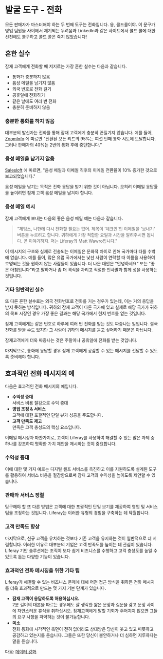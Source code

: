 # 발굴 도구 - 전화

모든 판매자가 마스터해야 하는 두 번째 도구는 전화입니다. 응, 콜드콜이야. 이 문구가 영업 팀원들 사이에서 제기되는 두려움과 LinkedIn과 같은 사이트에서 콜드 콜에 대한 선전에도 불구하고 콜드 콜은 죽지 않았습니다!

## 흔한 실수

잠재 고객에게 전화할 때 저지르는 가장 흔한 실수는 다음과 같습니다.

* 통화가 충분하지 않음
* 음성 메일을 남기지 않음
* 외국 번호로 전화 걸기
* 공휴일에 전화하기
* 같은 날에도 여러 번 전화
* 충분히 준비하지 않음

### 충분한 통화를 하지 않음

대부분의 발신자는 전화를 통해 잠재 고객에게 충분히 끈질기지 않습니다. 예를 들어, [ZoomInfo](https://pipeline.zoominfo.com/sales/sales-follow-up-statistics) 에 따르면 "전환된 모든 리드의 95%는 여섯 번째 통화 시도에 도달합니다. 그러나 판매자의 40%는 2번의 통화 후에 중단합니다.”

### 음성 메일을 남기지 않음

[Salesloft](https://salesloft.com/resources/blog/5-prospect-channels-your-sales-process-needs/) 에 따르면, "음성 메일과 이메일 직후의 이메일 전환율이 10% 증가한 것으로 보고되었습니다."

음성 메일을 남기는 목적은 전화 응답을 받기 위한 것이 아닙니다. 오히려 이메일 응답률을 높이려면 잠재 고객 음성 메일을 남겨야 합니다.

### 음성 메일 예시

잠재 고객에게 보내는 다음의 좋은 음성 메일 예는 다음과 같습니다.

> "제임스, 나한테 다시 전화할 필요는 없어. 제목이 '체크인'인 이메일을 '보내기' 버튼을 누르려고 합니다. 귀하에게 가장 적합한 요일과 시간을 알려주시면 됩니다. 곧 이야기하자. 저는 Liferay의 Matt Wawro입니다."

이 메시지의 구조와 실제로 전송되는 이메일은 문화적 차이로 인해 국가마다 다를 수밖에 없습니다. 예를 들어, 많은 유럽 국가에서는 낯선 사람이 연락할 때 이름을 사용하여 호명되는 것을 원하지 않는 사람들이 있습니다. 더 나은 대안은 "안녕하세요" 또는 "좋은 아침입니다"라고 말하거나 좀 더 격식을 차리고 적절한 인사말과 함께 성을 사용하는 것입니다.

### 기타 일반적인 실수

또 다른 흔한 실수로는 외국 전화번호로 전화를 거는 경우가 있는데, 이는 거의 응답을 받지 못하는 방식입니다. 귀하의 잠재 고객이 다른 국가에 있고 실제로 해당 국가가 귀하의 목표 시장인 경우 가장 좋은 결과는 해당 국가에서 현지 번호를 얻는 것입니다.

잠재 고객에게는 같은 번호로 하루에 여러 번 전화를 받는 것도 짜증나는 일입니다. 결국 전화를 받을 수도 있지만 그 사람이 귀하의 메시지를 듣고 싶어하기 때문은 아닙니다.

잠재고객에게 더욱 짜증나는 것은 주말이나 공휴일에 전화를 받는 것입니다.

마지막으로, 통화에 응답할 경우 잠재 고객에게 공감할 수 있는 메시지를 전달할 수 있도록 준비해야 합니다.

## 효과적인 전화 메시지의 예

다음은 효과적인 전화 메시지의 예입니다.

* **수익성 증대** \
  서비스 비용 절감으로 수익 증대
* **영업 조정 & 서비스** \
  고객에 대한 포괄적인 단일 뷰가 성공을 주도합니다.
* **고객 만족도 제고** \
  만족은 고객 충성도의 핵심 요소입니다.

이메일 메시징과 마찬가지로, 고객이 Liferay를 사용하여 해결할 수 있는 많은 과제 중 하나를 강조하여 명확한 가치 제안을 제시하는 것이 중요합니다.

### 수익성 증대

이에 대한 몇 가지 예로는 디지털 셀프 서비스를 촉진하고 이를 지원하도록 설계된 도구를 활용하여 서비스 비용을 절감함으로써 잠재 고객의 수익성을 높이도록 제안할 수 있습니다.

### 판매와 서비스 정렬

탐구해야 할 또 다른 방법은 고객에 대한 포괄적인 단일 보기를 제공하여 영업 및 서비스 팀을 조정하는 것입니다. Liferay는 이러한 유형의 경험을 구축하는 데 탁월합니다.

### 고객 만족도 향상

마지막으로, 신규 고객을 유치하는 것보다 기존 고객을 유지하는 것이 일반적으로 더 저렴합니다. 이러한 이유로 대부분의 기업은 고객 만족도를 높이는 데 관심이 있습니다. Liferay 기반 솔루션에는 조직이 보다 쉽게 비즈니스를 수행하고 고객 충성도를 높일 수 있도록 돕는 다양한 기능이 있습니다.

### 효과적인 전화 메시징을 위한 기타 팁

Liferay가 해결할 수 있는 비즈니스 문제에 대해 어떤 접근 방식을 취하든 전화 메시지를 더욱 효과적으로 만드는 몇 가지 기본 단계가 있습니다.

* **잠재 고객이 응답하도록 허용하십시오.** \
  2분 길이의 대본을 따르는 경우에도 잘 생각한 짧은 문장과 질문을 갖고 문장 사이에 자연스러운 휴식을 취하십시오. 잠재고객에게 말할 기회가 주어지지 않으면 그들의 요구 사항을 파악하는 것이 불가능합니다.
* **미소** \
  전화 통화에 시각적인 측면이 전혀 없더라도 상대방은 당신이 웃고 있고 따뜻하고 공감하고 있는지를 듣습니다. 그들은 또한 당신이 불안하거나 더 심하면 지루하다는 말을 듣습니다.

다음: [데이터 강화](./data-enrichment.md). 
